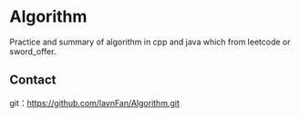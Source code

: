# Algorithm
Practice and summary of algorithm in cpp and java which from leetcode or sword_offer.





## Contact

git：https://github.com/lavnFan/Algorithm.git